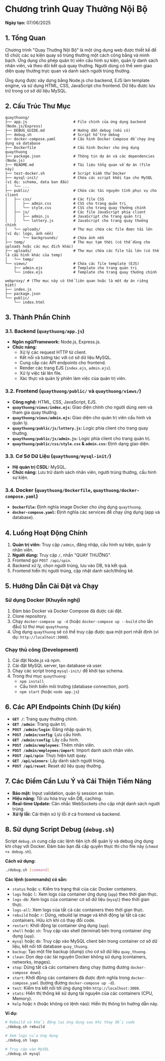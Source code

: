 # Chương trình Quay Thưởng Nội Bộ

**Ngày tạo:** 07/06/2025

## 1. Tổng Quan

Chương trình "Quay Thưởng Nội Bộ" là một ứng dụng web được thiết kế để tổ chức các sự kiện quay số trúng thưởng một cách công bằng và minh bạch. Ứng dụng cho phép quản trị viên cấu hình sự kiện, quản lý danh sách nhân viên, và theo dõi kết quả quay thưởng. Người dùng có thể xem giao diện quay thưởng trực quan và danh sách người trúng thưởng.

Ứng dụng được xây dựng bằng Node.js cho backend, EJS làm template engine, và sử dụng HTML, CSS, JavaScript cho frontend. Dữ liệu được lưu trữ trong cơ sở dữ liệu MySQL.

## 2. Cấu Trúc Thư Mục

```
quaythuong/
├── app.js                     # File chính của ứng dụng backend (Node.js/Express)
├── DEBUG_GUIDE.md             # Hướng dẫn debug (nếu có)
├── debug.sh                   # Script hỗ trợ debug
├── docker-compose.yaml        # Cấu hình Docker Compose để chạy ứng dụng và database
├── Dockerfile                 # Cấu hình Docker cho ứng dụng quaythuong
├── package.json               # Thông tin dự án và các dependencies (Node.js)
├── README.md                  # Tài liệu tổng quan về dự án (file này)
├── test-docker.sh             # Script kiểm thử Docker
├── mysql-init/                # Chứa các script khởi tạo cho MySQL (ví dụ: schema, data ban đầu)
│   └── ...
├── public/                    # Chứa các tài nguyên tĩnh phục vụ cho client
│   ├── css/                   # Các file CSS
│   │   ├── admin.css          # CSS cho trang quản trị
│   │   └── style.css          # CSS cho trang quay thưởng chính
│   ├── js/                    # Các file JavaScript phía client
│   │   ├── admin.js           # JavaScript cho trang quản trị
│   │   └── lottery.js         # JavaScript cho trang quay thưởng chính
│   └── uploads/               # Thư mục chứa các file được tải lên (ví dụ: logo, ảnh nền)
│       └── backgrounds/       # Chứa ảnh nền
├── temp/                      # Thư mục tạm thời (có thể dùng cho uploads hoặc các mục đích khác)
├── uploads/                   # Thư mục chứa các file tải lên (có thể là cấu hình khác của temp)
│   └── temp/
└── views/                     # Chứa các file template (EJS)
    ├── admin.ejs              # Template cho trang quản trị
    └── index.ejs              # Template cho trang quay thưởng chính

webproxy/ # (Thư mục này có thể liên quan hoặc là một dự án riêng biệt)
├── index.js
├── package.json
└── public/
    └── index.html
```

## 3. Thành Phần Chính

### 3.1. Backend (`quaythuong/app.js`)

*   **Ngôn ngữ/Framework:** Node.js, Express.js.
*   **Chức năng:**
    *   Xử lý các request HTTP từ client.
    *   Kết nối và tương tác với cơ sở dữ liệu MySQL.
    *   Cung cấp các API endpoints cho frontend.
    *   Render các trang EJS (`index.ejs`, `admin.ejs`).
    *   Xử lý việc tải lên file.
    *   Xác thực và quản lý phiên làm việc của quản trị viên.

### 3.2. Frontend (`quaythuong/public/` và `quaythuong/views/`)

*   **Công nghệ:** HTML, CSS, JavaScript, EJS.
*   **`quaythuong/views/index.ejs`:** Giao diện chính cho người dùng xem và tham gia quay thưởng.
*   **`quaythuong/views/admin.ejs`:** Giao diện cho quản trị viên cấu hình và quản lý.
*   **`quaythuong/public/js/lottery.js`:** Logic phía client cho trang quay thưởng.
*   **`quaythuong/public/js/admin.js`:** Logic phía client cho trang quản trị.
*   **`quaythuong/public/css/style.css` & `admin.css`:** Định dạng giao diện.

### 3.3. Cơ Sở Dữ Liệu (`quaythuong/mysql-init/`)

*   **Hệ quản trị CSDL:** MySQL.
*   **Chức năng:** Lưu trữ danh sách nhân viên, người trúng thưởng, cấu hình sự kiện.

### 3.4. Docker (`quaythuong/Dockerfile`, `quaythuong/docker-compose.yaml`)

*   **`Dockerfile`:** Định nghĩa image Docker cho ứng dụng `quaythuong`.
*   **`docker-compose.yaml`:** Định nghĩa các services để chạy ứng dụng (app và database).

## 4. Luồng Hoạt Động Chính

1.  **Quản trị viên:** Truy cập `/admin`, đăng nhập, cấu hình sự kiện, quản lý nhân viên.
2.  **Người dùng:** Truy cập `/`, nhấn "QUAY THƯỞNG".
3.  Frontend gọi `POST /api/spin`.
4.  Backend xử lý, chọn người trúng, lưu vào DB, trả kết quả.
5.  Frontend hiển thị người trúng, cập nhật danh sách/thống kê.

## 5. Hướng Dẫn Cài Đặt và Chạy

### Sử dụng Docker (Khuyến nghị)

1.  Đảm bảo Docker và Docker Compose đã được cài đặt.
2.  Clone repository.
3.  Chạy `docker-compose up -d` (hoặc `docker-compose up --build` cho lần đầu) từ thư mục `quaythuong`.
4.  Ứng dụng `quaythuong` sẽ có thể truy cập được qua một port nhất định (ví dụ: `http://localhost:3000`).

### Chạy thủ công (Development)

1.  Cài đặt Node.js và npm.
2.  Cài đặt MySQL server, tạo database và user.
3.  Chạy các script trong `mysql-init/` để khởi tạo schema.
4.  Trong thư mục `quaythuong`:
    *   `npm install`
    *   Cấu hình biến môi trường (database connection, port).
    *   `npm start` (hoặc `node app.js`)

## 6. Các API Endpoints Chính (Dự kiến)

*   **`GET /`**: Trang quay thưởng chính.
*   **`GET /admin`**: Trang quản trị.
*   **`POST /admin/login`**: Đăng nhập quản trị.
*   **`POST /admin/config`**: Lưu cấu hình.
*   **`GET /admin/config`**: Lấy cấu hình.
*   **`POST /admin/employees`**: Thêm nhân viên.
*   **`POST /admin/employees/import`**: Import danh sách nhân viên.
*   **`POST /api/spin`**: Thực hiện lượt quay.
*   **`GET /api/winners`**: Lấy danh sách người trúng.
*   **`POST /api/reset`**: Reset dữ liệu quay thưởng.

## 7. Các Điểm Cần Lưu Ý và Cải Thiện Tiềm Năng

*   **Bảo mật:** Input validation, quản lý session an toàn.
*   **Hiệu năng:** Tối ưu hóa truy vấn DB, caching.
*   **Real-time Update:** Cân nhắc WebSockets cho cập nhật danh sách người trúng.
*   **Xử lý lỗi:** Cải thiện xử lý lỗi ở cả frontend và backend.

## 8. Sử dụng Script Debug (`debug.sh`)

Script `debug.sh` cung cấp các lệnh tiện ích để quản lý và debug ứng dụng khi chạy với Docker. Đảm bảo bạn đã cấp quyền thực thi cho file này (`chmod +x debug.sh`).

**Cách sử dụng:**

```bash
./debug.sh [command]
```

**Các lệnh (commands) có sẵn:**

*   `status` hoặc `s`: Kiểm tra trạng thái của các Docker containers.
*   `logs` hoặc `l`: Xem logs của container ứng dụng (`app`) theo thời gian thực.
*   `logs-db`: Xem logs của container cơ sở dữ liệu (`mysql`) theo thời gian thực.
*   `logs-all`: Xem logs của tất cả các containers theo thời gian thực.
*   `rebuild` hoặc `r`: Dừng, rebuild lại image và khởi động lại tất cả các containers. Hữu ích khi có thay đổi code.
*   `restart`: Khởi động lại container ứng dụng (`app`).
*   `shell` hoặc `sh`: Truy cập vào shell (terminal) bên trong container ứng dụng (`app`).
*   `mysql` hoặc `db`: Truy cập vào MySQL client bên trong container cơ sở dữ liệu, kết nối tới database `quay_thuong`.
*   `backup`: Tạo một file backup (dump) cho cơ sở dữ liệu `quay_thuong`.
*   `clean`: Dọn dẹp các tài nguyên Docker không sử dụng (containers, networks, images).
*   `stop`: Dừng tất cả các containers đang chạy (tương đương `docker-compose down`).
*   `start`: Khởi động các containers đã được định nghĩa trong `docker-compose.yaml` (tương đương `docker-compose up -d`).
*   `test`: Kiểm tra kết nối tới ứng dụng trên `http://localhost:3000`.
*   `stats`: Hiển thị thống kê sử dụng tài nguyên của các containers (CPU, Memory).
*   `help` hoặc `h` (hoặc không có lệnh nào): Hiển thị thông tin hướng dẫn này.

**Ví dụ:**

```bash
# Rebuild và khởi động lại ứng dụng sau khi thay đổi code
./debug.sh rebuild

# Xem logs của ứng dụng
./debug.sh logs

# Truy cập vào MySQL
./debug.sh mysql
```